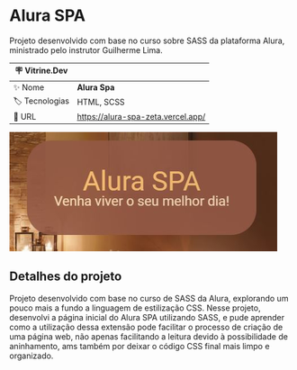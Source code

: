 # Alura SPA

Projeto desenvolvido com base no curso sobre SASS da plataforma Alura, ministrado pelo instrutor Guilherme Lima.

| :placard: Vitrine.Dev |     |
| -------------  | --- |
| :sparkles: Nome        | **Alura Spa**
| :label: Tecnologias | HTML, SCSS
| :rocket: URL         | https://alura-spa-zeta.vercel.app/


<!-- Inserir imagem com a #vitrinedev ao final do link -->
![capa portfolio](https://github.com/ArthurRodrigoM/AluraSPA/blob/main/AluraSPA.JPG#vitrinedev)

## Detalhes do projeto

Projeto desenvolvido com base no curso de SASS da Alura, explorando um pouco mais a fundo a linguagem de estilização CSS. Nesse projeto, desenvolvi a página inicial do Alura SPA utilizando SASS, e pude aprender como a utilização dessa extensão pode facilitar o processo de criação de uma página web, não apenas facilitando a leitura devido à possibilidade de aninhamento, ams também por deixar o código CSS final mais limpo e organizado. 
